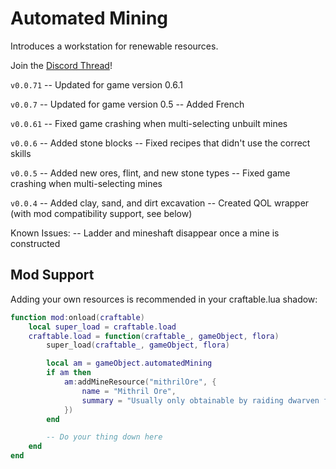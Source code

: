 # Automated Mining

Introduces a workstation for renewable resources.

Join the [Discord Thread](https://discord.com/channels/982162184366862336/1054746343517732915)!

`v0.0.71` 
-- Updated for game version 0.6.1

`v0.0.7`
-- Updated for game version 0.5
-- Added French

`v0.0.61`
-- Fixed game crashing when multi-selecting unbuilt mines

`v0.0.6`
-- Added stone blocks
-- Fixed recipes that didn't use the correct skills

`v0.0.5`
-- Added new ores, flint, and new stone types
-- Fixed game crashing when multi-selecting mines

`v0.0.4`
-- Added clay, sand, and dirt excavation
-- Created QOL wrapper (with mod compatibility support, see below)

Known Issues:
-- Ladder and mineshaft disappear once a mine is constructed

## Mod Support
Adding your own resources is recommended in your craftable.lua shadow:
```lua
function mod:onload(craftable)
    local super_load = craftable.load
    craftable.load = function(craftable_, gameObject, flora)
        super_load(craftable_, gameObject, flora)

        local am = gameObject.automatedMining
        if am then
            am:addMineResource("mithrilOre", {
                name = "Mithril Ore",
                summary = "Usually only obtainable by raiding dwarven foundries or befriending old hobbits.",
            })
        end

        -- Do your thing down here
    end
end
```
